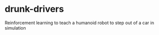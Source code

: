 # drunk-drivers
Reinforcement learning to teach a humanoid robot to step out of a car in simulation
